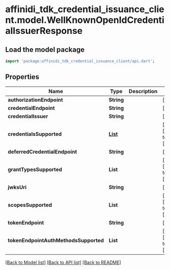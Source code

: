 # affinidi_tdk_credential_issuance_client.model.WellKnownOpenIdCredentialIssuerResponse

## Load the model package

```dart
import 'package:affinidi_tdk_credential_issuance_client/api.dart';
```

## Properties

| Name                                  | Type                                                                                                | Description | Notes                            |
| ------------------------------------- | --------------------------------------------------------------------------------------------------- | ----------- | -------------------------------- |
| **authorizationEndpoint**             | **String**                                                                                          |             | [optional]                       |
| **credentialEndpoint**                | **String**                                                                                          |             | [optional]                       |
| **credentialIssuer**                  | **String**                                                                                          |             | [optional]                       |
| **credentialsSupported**              | [**List<IssuanceConfigDtoCredentialSupportedInner>**](IssuanceConfigDtoCredentialSupportedInner.md) |             | [optional] [default to const []] |
| **deferredCredentialEndpoint**        | **String**                                                                                          |             | [optional]                       |
| **grantTypesSupported**               | **List<String>**                                                                                    |             | [optional] [default to const []] |
| **jwksUri**                           | **String**                                                                                          |             | [optional]                       |
| **scopesSupported**                   | **List<String>**                                                                                    |             | [optional] [default to const []] |
| **tokenEndpoint**                     | **String**                                                                                          |             | [optional]                       |
| **tokenEndpointAuthMethodsSupported** | **List<String>**                                                                                    |             | [optional] [default to const []] |

[[Back to Model list]](../README.md#documentation-for-models) [[Back to API list]](../README.md#documentation-for-api-endpoints) [[Back to README]](../README.md)
